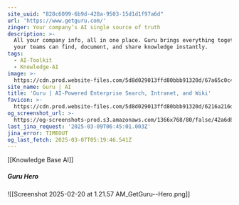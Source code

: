 ```yaml
---
site_uuid: "828c6099-6b9d-428a-9503-15d1d1f97a6d"
url: 'https://www.getguru.com/'
zinger: Your company’s AI single source of truth
description: >-
  All your company info, all in one place. Guru brings everything together so
  your teams can find, document, and share knowledge instantly.
tags:
  - AI-Toolkit
  - Knowledge-AI
image: >-
  https://cdn.prod.website-files.com/5d8d029013ffd80bbb91320d/67a65c0c4ad3942cc0631529_OG-1%20(2).avif
site_name: Guru | AI
title: 'Guru | AI-Powered Enterprise Search, Intranet, and Wiki'
favicon: >-
  https://cdn.prod.website-files.com/5d8d029013ffd80bbb91320d/6216a216ddeacc2132e5b448_Guru_G_Black%20332.png
og_screenshot_url: >-
  https://og-screenshots-prod.s3.amazonaws.com/1366x768/80/false/42a6d83228ad764faf3ae0015e437e78dbdd92f475c9cd4fd5814e37cde8aaca.jpeg
last_jina_request: '2025-03-09T06:45:01.003Z'
jina_error: TIMEOUT
og_last_fetch: 2025-03-07T05:19:46.541Z
---
```

[[Knowledge Base AI]]

##### Guru Hero
![[Screenshot 2025-02-20 at 1.21.57 AM_GetGuru--Hero.png]]

